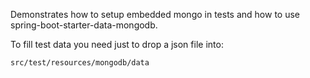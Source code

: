 Demonstrates how to setup embedded mongo in tests and how to use spring-boot-starter-data-mongodb.

To fill test data you need just to drop a json file into:
```
src/test/resources/mongodb/data
```